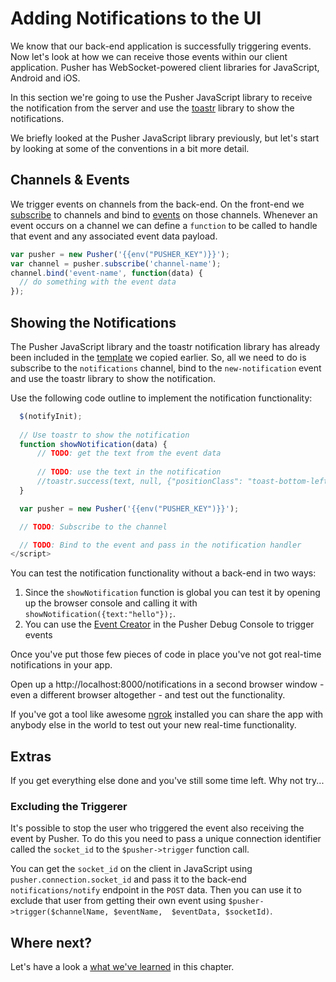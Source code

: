 # Adding Notifications to the UI

We know that our back-end application is successfully triggering events. Now let's look at how we can receive those events within our client application. Pusher has WebSocket-powered client libraries for JavaScript, Android and iOS.

In this section we're going to use the Pusher JavaScript library to receive the notification from the server and use the [toastr](https://github.com/CodeSeven/toastr) library to show the notifications. 

We briefly looked at the Pusher JavaScript library previously, but let's start by looking at some of the conventions in a bit more detail.

## Channels & Events

We trigger events on channels from the back-end. On the front-end we [subscribe](https://pusher.com/docs/client_api_guide/client_public_channels#subscribe) to channels and bind to [events](https://pusher.com/docs/client_api_guide/client_events) on those channels. Whenever an event occurs on a channel we can define a `function` to be called to handle that event and any associated event data payload.

```js
var pusher = new Pusher('{{env("PUSHER_KEY")}}');
var channel = pusher.subscribe('channel-name');
channel.bind('event-name', function(data) {
  // do something with the event data
});
```

## Showing the Notifications

The Pusher JavaScript library and the toastr notification library has already been included in the [template](../assets/laravel_app/notifiation.blade.php) we copied earlier. So, all we need to do is subscribe to the `notifications` channel, bind to the `new-notification` event and use the toastr library to show the notification.

<i class="fa fa-rocket fa-2"></i> Use the following code outline to implement the notification functionality:

```js
  $(notifyInit);
  
  // Use toastr to show the notification
  function showNotification(data) {
      // TODO: get the text from the event data
      
      // TODO: use the text in the notification
      //toastr.success(text, null, {"positionClass": "toast-bottom-left"});
  }

  var pusher = new Pusher('{{env("PUSHER_KEY")}}');

  // TODO: Subscribe to the channel

  // TODO: Bind to the event and pass in the notification handler
</script>
```

<div class="alert alert-info">
  <p>You can test the notification functionality without a back-end in two ways:</p>
  <ol>
    <li>Since the <code>showNotification</code> function is global you can test it by opening up the browser console and calling it with <code>showNotification({text:"hello"});</code>.</li>
    <li>You can use the <a href="https://pusher.com/docs/debugging#event_creator">Event Creator</a> in the Pusher Debug Console to trigger events</li>
  </ol>
</div>

Once you've put those few pieces of code in place you've not got real-time notifications in your app. 

<i class="fa fa-rocket fa-2"></i> Open up a http://localhost:8000/notifications in a second browser window - even a different browser altogether - and test out the functionality.

<div class="alert alert-info">
  If you've got a tool like awesome <a href="https://ngrok.com/">ngrok</a> installed you can share the app with anybody else in the world to test out your new real-time functionality.
</div>

## Extras

If you get everything else done and you've still some time left. Why not try...

### Excluding the Triggerer

It's possible to stop the user who triggered the event also receiving the event by Pusher. To do this you need to pass a unique connection identifier called the `socket_id` to the `$pusher->trigger` function call.

<i class="fa fa-rocket fa-2"></i> You can get the `socket_id` on the client in JavaScript using `pusher.connection.socket_id` and pass it to the back-end `notifications/notify` endpoint in the `POST` data. Then you can use it to exclude that user from getting their own event using `$pusher->trigger($channelName, $eventName,  $eventData, $socketId)`.

## Where next?

Let's have a look a [what we've learned](./learned.md) in this chapter.
